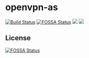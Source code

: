 # openvpn-as

[![Build Status](https://travis-ci.org/jrrombaldo/openvpn-as.svg?branch=master)](https://travis-ci.org/jrrombaldo/openvpn-as)
[![FOSSA Status](https://app.fossa.io/api/projects/git%2Bgithub.com%2Fjrrombaldo%2Fopenvpn-as.svg?type=shield)](https://app.fossa.io/projects/git%2Bgithub.com%2Fjrrombaldo%2Fopenvpn-as?ref=badge_shield)
[![](https://images.microbadger.com/badges/version/jrromb/openvpn-as.svg)](https://microbadger.com/images/jrromb/openvpn-as "Get your own version badge on microbadger.com")
[![](https://images.microbadger.com/badges/image/jrromb/openvpn-as.svg)](https://microbadger.com/images/jrromb/openvpn-as "Get your own image badge on microbadger.com")


## License
[![FOSSA Status](https://app.fossa.io/api/projects/git%2Bgithub.com%2Fjrrombaldo%2Fopenvpn-as.svg?type=large)](https://app.fossa.io/projects/git%2Bgithub.com%2Fjrrombaldo%2Fopenvpn-as?ref=badge_large)